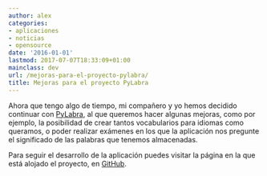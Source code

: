 ```yaml
---
author: alex
categories:
- aplicaciones
- noticias
- opensource
date: '2016-01-01'
lastmod: 2017-07-07T18:33:09+01:00
mainclass: dev
url: /mejoras-para-el-proyecto-pylabra/
title: Mejoras para el proyecto PyLabra
---
```


Ahora que tengo algo de tiempo, mi compañero y yo hemos decidido continuar con [PyLabra][1], al que queremos hacer algunas mejoras, como por ejemplo, la posibilidad de crear tantos vocabularios para idiomas como queramos, o poder realizar exámenes en los que la aplicación nos pregunte el significado de las palabras que tenemos almacenadas.

Para seguir el desarrollo de la aplicación puedes visitar la página en la que está alojado el proyecto, en [GitHub][2].

 [1]: https://elbauldelprogramador.com/pylabra-aplicacion-para-almacenar/
 [2]: https://github.com/elbaulp/PyLabra
